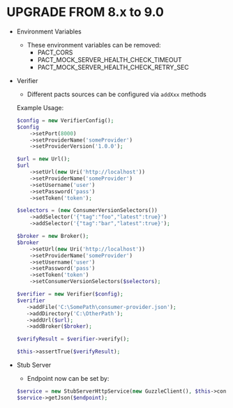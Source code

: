 UPGRADE FROM 8.x to 9.0
=======================

* Environment Variables
  * These environment variables can be removed:
    * PACT_CORS
    * PACT_MOCK_SERVER_HEALTH_CHECK_TIMEOUT
    * PACT_MOCK_SERVER_HEALTH_CHECK_RETRY_SEC

* Verifier
  * Different pacts sources can be configured via `addXxx` methods

   Example Usage:
   ```php
   $config = new VerifierConfig();
   $config
       ->setPort(8000)
       ->setProviderName('someProvider')
       ->setProviderVersion('1.0.0');

   $url = new Url();
   $url
       ->setUrl(new Uri('http://localhost'))
       ->setProviderName('someProvider')
       ->setUsername('user')
       ->setPassword('pass')
       ->setToken('token');

   $selectors = (new ConsumerVersionSelectors())
       ->addSelector('{"tag":"foo","latest":true}')
       ->addSelector('{"tag":"bar","latest":true}');

   $broker = new Broker();
   $broker
       ->setUrl(new Uri('http://localhost'))
       ->setProviderName('someProvider')
       ->setUsername('user')
       ->setPassword('pass')
       ->setToken('token')
       ->setConsumerVersionSelectors($selectors);

   $verifier = new Verifier($config);
   $verifier
      ->addFile('C:\SomePath\consumer-provider.json');
      ->addDirectory('C:\OtherPath');
      ->addUrl($url);
      ->addBroker($broker);

   $verifyResult = $verifier->verify();

   $this->assertTrue($verifyResult);
   ```

* Stub Server
  * Endpoint now can be set by:
  ```php
  $service = new StubServerHttpService(new GuzzleClient(), $this->config);
  $service->getJson($endpoint);
  ```
